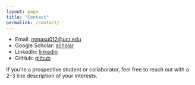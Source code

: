 ```yaml
---
layout: page
title: "Contact"
permalink: /contact/
---
```


- Email: <a href="mailto:mmasu012@ucr.edu">mmasu012@ucr.edu</a>
- Google Scholar: <a href="https://scholar.google.com/citations?user=nY889B0AAAAJ">scholar</a>
- LinkedIn: <a href="https://www.linkedin.com/in/md-rayhanul-masud">linkedin</a>
- GitHub: <a href="https://github.com/mrayhanulmasud">github</a>

If you're a prospective student or collaborator, feel free to reach out with a 2–3 line description of your interests.